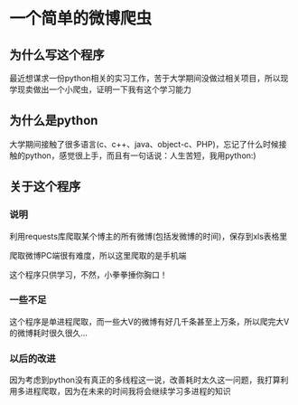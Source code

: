 # 一个简单的微博爬虫

## 为什么写这个程序

  最近想谋求一份python相关的实习工作，苦于大学期间没做过相关项目，所以现学现卖做出一个小爬虫，证明一下我有这个学习能力

## 为什么是python
  大学期间接触了很多语言(c、c++、java、object-c、PHP)，忘记了什么时候接触的python，感觉很上手，而且有一句话说：人生苦短，我用python:)

## 关于这个程序

### 说明

  利用requests库爬取某个博主的所有微博(包括发微博的时间)，保存到xls表格里

  爬取微博PC端很有难度，所以这里爬取的是手机端

  这个程序只供学习，不然，小拳拳捶你胸口！

### 一些不足

  这个程序是单进程爬取，而一些大V的微博有好几千条甚至上万条，所以爬完大V的微博耗时很久很久...

### 以后的改进

  因为考虑到python没有真正的多线程这一说，改善耗时太久这一问题，我打算利用多进程爬取，因为在未来的时间我将会继续学习多进程的知识  
